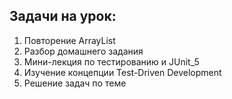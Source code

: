 ## Задачи на урок:

1. Повторение ArrayList
2. Разбор домашнего задания
3. Мини-лекция по тестированию и JUnit_5 
4. Изучение концепции Test-Driven Development
5. Решение задач по теме








